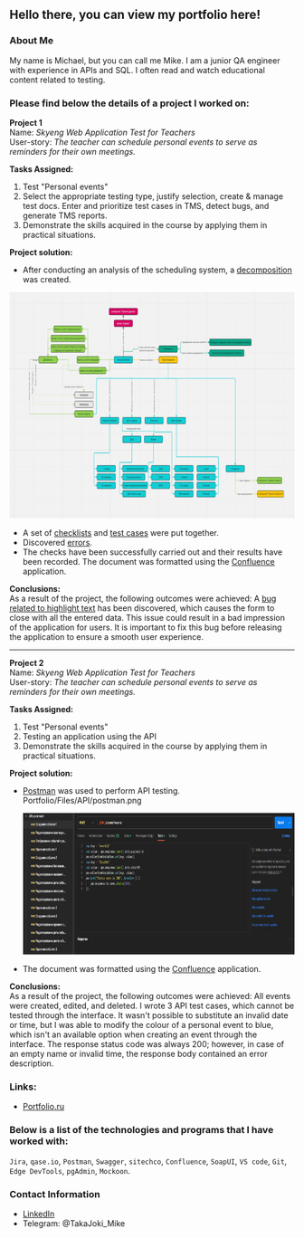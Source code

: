 ## Hello there, you can view my portfolio here!

### About Me

My name is Michael, but you can call me Mike. I am a junior QA engineer with experience in APIs and SQL. I often read and watch educational content related to testing.

### Please find below the details of a project I worked on:

**Project 1**  
Name: *Skyeng Web Application Test for Teachers*  
User-story: *The teacher can schedule personal events to serve as reminders for their own meetings.*

**Tasks Assigned:**

1. Test "Personal events"
2. Select the appropriate testing type, justify selection, create & manage test docs. Enter and prioritize test cases in TMS, detect bugs, and generate TMS reports.
3. Demonstrate the skills acquired in the course by applying them in practical situations. 

**Project solution:**  

- After conducting an analysis of the scheduling system, a [decomposition](https://github.com/TakaJoki-Mike/Portfolio/blob/main/Files/Projectscreens/miro.jpg) was created.

[<img src="/Files/Projectscreens/miro.jpg" width="700" height="400">](https://miro.com/welcomeonboard/aU5KdmhNQUxwNEU2Sm1pb0dWZUlndmZyMXNFUDVqREtWeFBxYVVib1JWSFk2dGFNOTJRZTVvR09tOVluclk3VHwzNDU4NzY0NTQ3ODg4NDM5NTU5fDI=?share_link_id=933700350821)

- A set of [checklists](https://github.com/TakaJoki-Mike/Portfolio/blob/main/Files/Projectscreens/sitechco.jpg) and [test cases](https://github.com/TakaJoki-Mike/Portfolio/tree/main/Files/Projectscreens/Qase.io) were put together.
- Discovered [errors](https://github.com/TakaJoki-Mike/Portfolio/tree/main/Files/Projectscreens/Bugs).
- The checks have been successfully carried out and their results have been recorded. The document was formatted using the [Confluence](https://github.com/TakaJoki-Mike/Portfolio/blob/main/Files/Projectscreens/work_in_confluence.jpg) application.

**Conclusions:**  
As a result of the project, the following outcomes were achieved:
A [bug related to highlight text](https://github.com/TakaJoki-Mike/Portfolio/tree/main/Files/Projectscreens/Bugs/Conclusion) has been discovered, which causes the form to close with all the entered data. This issue could result in a bad impression of the application for users. It is important to fix this bug before releasing the application to ensure a smooth user experience.
***
**Project 2**  
Name: *Skyeng Web Application Test for Teachers*  
User-story: *The teacher can schedule personal events to serve as reminders for their own meetings.*

**Tasks Assigned:**

1. Test "Personal events" 
2. Testing an application using the API
3. Demonstrate the skills acquired in the course by applying them in practical situations. 

**Project solution:**  

- [Postman](https://github.com/TakaJoki-Mike/Portfolio/blob/main/Files/API/API%20coure%20work.postman_collection%20(1).json) was used to perform API testing.  Portfolio/Files/API/postman.png

  [<img src="/Files/API/postman.png" width="700" height="250">](https://github.com/TakaJoki-Mike/Portfolio/blob/main/Files/API/API%20coure%20work.postman_collection%20(1).json)
- The document was formatted using the [Confluence](https://github.com/TakaJoki-Mike/Portfolio/blob/main/Files/Projectscreens/work_in_confluence.jpg) application.

**Conclusions:**  
As a result of the project, the following outcomes were achieved: All events were created, edited, and deleted. I wrote 3 API test cases, which cannot be tested through the interface. It wasn't possible to substitute an invalid date or time, but I was able to modify the colour of a personal event to blue, which isn't an available option when creating an event through the interface. The response status code was always 200; however, in case of an empty name or invalid time, the response body contained an error description.

### Links:

* [Portfolio.ru](https://wheat-cruiser-95c.notion.site/77160b1d4a494668b28ef9dc12bf9d93?pvs=4)

### Below is a list of the technologies and programs that I have worked with:

`Jira`, `qase.io`, `Postman`, `Swagger`, `sitechco`, `Confluence`,
`SoapUI`, `VS code`, `Git`, `Edge DevTools`, `pgAdmin`, `Mockoon`.

### Contact Information

* [LinkedIn](https://www.linkedin.com/in/mike-smirnov-b531b6295/?utm_source=share&utm_campaign=share_via&utm_content=profile&utm_medium=android_app)
* Telegram: @TakaJoki_Mike
